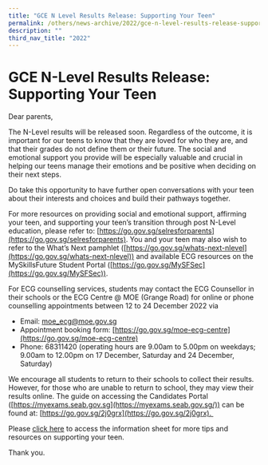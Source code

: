 ```yaml
---
title: "GCE N Level Results Release: Supporting Your Teen"
permalink: /others/news-archive/2022/gce-n-level-results-release-supporting-your-teen/
description: ""
third_nav_title: "2022"
---
```

# **GCE N-Level Results Release: Supporting Your Teen**

Dear parents,

The N-Level results will be released soon. Regardless of the outcome, it is important for our teens to know that they are loved for who they are, and that their grades do not define them or their future. The social and emotional support you provide will be especially valuable and crucial in helping our teens manage their emotions and be positive when deciding on their next steps.

Do take this opportunity to have further open conversations with your teen about their interests and choices and build their pathways together.

For more resources on providing social and emotional support, affirming your teen, and supporting your teen’s transition through post N-Level education, please refer to: [https://go.gov.sg/selresforparents](https://go.gov.sg/selresforparents). You and your teen may also wish to refer to the What’s Next pamphlet ([https://go.gov.sg/whats-next-nlevel](https://go.gov.sg/whats-next-nlevel)) and available ECG resources on the MySkillsFuture Student Portal ([https://go.gov.sg/MySFSec](https://go.gov.sg/MySFSec)).

For ECG counselling services, students may contact the ECG Counsellor in their schools or the ECG Centre @ MOE (Grange Road) for online or phone counselling appointments between 12 to 24 December 2022 via

* Email: [moe\_ecg@moe.gov.sg](mailto:moe_ecg@moe.gov.sg)
* Appointment booking form: [https://go.gov.sg/moe-ecg-centre](https://go.gov.sg/moe-ecg-centre)
* Phone: 68311420 (operating hours are 9.00am to 5.00pm on weekdays; 9.00am to 12.00pm on 17 December, Saturday and 24 December, Saturday)

We encourage all students to return to their schools to collect their results. However, for those who are unable to return to school, they may view their results online. The guide on accessing the Candidates Portal ([https://myexams.seab.gov.sg](https://myexams.seab.gov.sg/)) can be found at: [https://go.gov.sg/2j0grx](https://go.gov.sg/2j0grx). 

Please [click here](/files/N-O%20Level%20Info%20Sheet%20for%20Parents_28%20Sept.pdf) to access the information sheet for more tips and resources on supporting your teen.

Thank you.